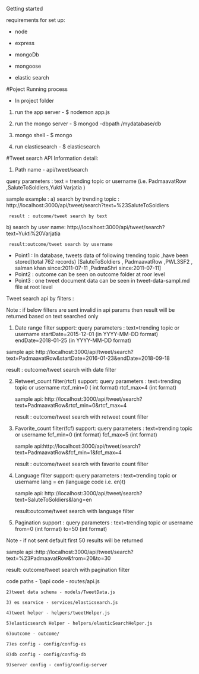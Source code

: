 Getting started

requirements for set up:
- node

- express

- mongoDb

- mongoose

- elastic search

#Poject Running process
- In project folder
1) run the app server - $ nodemon app.js

2) run the mongo server -  $ mongod -dbpath /mydatabase/db

3) mongo shell -  $ mongo

4) run elasticsearch - $ elasticsearch


#Tweet search API Information detail:   

1) Path name - api/tweet/search  

  query parameters :
  text = trending topic or username  (i.e. PadmaavatRow ,SaluteToSoldiers,Yukti Varjatia )    

  sample example :
  a) search by trending topic : http://localhost:3000/api/tweet/search?text=%23SaluteToSoldiers

     result : outcome/tweet search by text
  b) search  by user name: http://localhost:3000/api/tweet/search?text=Yukti%20Varjatia

     result:outcome/tweet search by username

  - Point1 : In database, tweets data of  following trending topic ,have been stored(total 762 records)
     [SaluteToSoldiers , PadmaavatRow ,PWL3SF2 , salman khan since:2011-07-11 ,PadmaShri since:2011-07-11]
  - Point2 : outcome can be seen on outcome folder at roor level
  - Point3 : one tweet document data can be seen in tweet-data-sampl.md file at root level


Tweet search api by filters :

Note : if below filters are sent invalid in api params then result will be returned based on text searched only

1) Date range filter support:
  query parameters :
  text=trending topic or username
  startDate=2015-12-01   (in YYYY-MM-DD format)
  endDate=2018-01-25    (in YYYY-MM-DD format)

  sample api: http://localhost:3000/api/tweet/search?text=PadmaavatRow&startDate=2016-01-23&endDate=2018-09-18

  result : outcome/tweet search with date filter

2) Retweet_count filter(rtcf) support:
   query parameters :
   text=trending topic or username
   rtcf_min=0 ( int format)
   rtcf_max=4  (int format)

   sample api: http://localhost:3000/api/tweet/search?text=PadmaavatRow&rtcf_min=0&rtcf_max=4

   result : outcome/tweet search with retweet count filter

3) Favorite_count filter(fcf) support:
    query parameters :
    text=trending topic or username
    fcf_min=0   (int format)
    fcf_max=5   (int format)

    sample api:http://localhost:3000/api/tweet/search?text=PadmaavatRow&fcf_min=1&fcf_max=4

    result : outcome/tweet search with favorite count filter

4) Language filter support:
   query parameters :
   text=trending topic or username
   lang = en (language code i.e. en)t)

   sample api: http://localhost:3000/api/tweet/search?text=SaluteToSoldiers&lang=en

   result:outcome/tweet search with language filter

5) Pagination support :
  query parameters :
  text=trending topic or username
  from=0   (int format)
  to=50   (int format)

  Note - if not sent default first 50 results will be returned

  sample api :http://localhost:3000/api/tweet/search?text=%23PadmaavatRow&from=20&to=30

  result: outcome/tweet search with pagination filter



code paths -
    1)api code - routes/api.js

    2)tweet data schema - models/TweetData.js

    3) es searvice - services/elasticsearch.js

    4)tweet helper - helpers/tweetHelper.js

    5)elasticsearch Helper - helpers/elasticSearchHelper.js

    6)outcome - outcome/

    7)es config - config/config-es

    8)db config - config/config-db

    9)server config - config/config-server    
